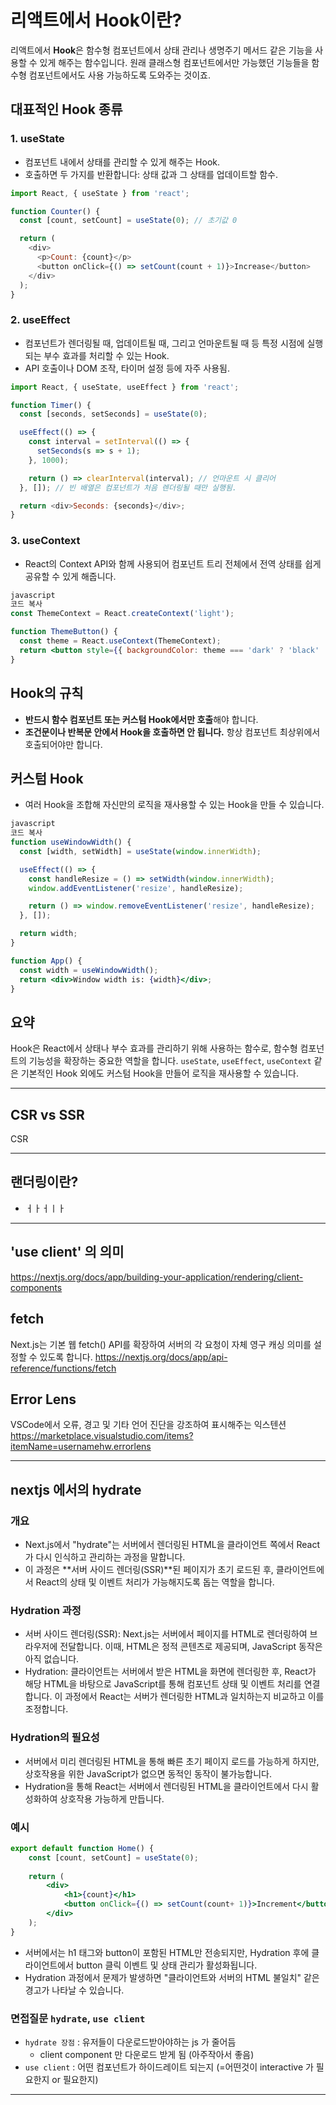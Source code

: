 # 리액트에서 Hook이란?

리액트에서 **Hook**은 함수형 컴포넌트에서 상태 관리나 생명주기 메서드 같은 기능을 사용할 수 있게 해주는 함수입니다. 원래 클래스형 컴포넌트에서만 가능했던 기능들을 함수형 컴포넌트에서도 사용 가능하도록 도와주는 것이죠.

## 대표적인 Hook 종류

### 1. useState
- 컴포넌트 내에서 상태를 관리할 수 있게 해주는 Hook.
- 호출하면 두 가지를 반환합니다: 상태 값과 그 상태를 업데이트할 함수.

```javascript
import React, { useState } from 'react';

function Counter() {
  const [count, setCount] = useState(0); // 초기값 0

  return (
    <div>
      <p>Count: {count}</p>
      <button onClick={() => setCount(count + 1)}>Increase</button>
    </div>
  );
}
```

### 2. useEffect
- 컴포넌트가 렌더링될 때, 업데이트될 때, 그리고 언마운트될 때 등 특정 시점에 실행되는 부수 효과를 처리할 수 있는 Hook.
- API 호출이나 DOM 조작, 타이머 설정 등에 자주 사용됨.

```javascript
import React, { useState, useEffect } from 'react';

function Timer() {
  const [seconds, setSeconds] = useState(0);

  useEffect(() => {
    const interval = setInterval(() => {
      setSeconds(s => s + 1);
    }, 1000);

    return () => clearInterval(interval); // 언마운트 시 클리어
  }, []); // 빈 배열은 컴포넌트가 처음 렌더링될 때만 실행됨.

  return <div>Seconds: {seconds}</div>;
}
```

### 3. useContext

- React의 Context API와 함께 사용되어 컴포넌트 트리 전체에서 전역 상태를 쉽게 공유할 수 있게 해줍니다.

```jsx
javascript
코드 복사
const ThemeContext = React.createContext('light');

function ThemeButton() {
  const theme = React.useContext(ThemeContext);
  return <button style={{ backgroundColor: theme === 'dark' ? 'black' : 'white' }}>Button</button>;
}

```

## Hook의 규칙

- **반드시 함수 컴포넌트 또는 커스텀 Hook에서만 호출**해야 합니다.
- **조건문이나 반복문 안에서 Hook을 호출하면 안 됩니다.** 항상 컴포넌트 최상위에서 호출되어야만 합니다.

## 커스텀 Hook

- 여러 Hook을 조합해 자신만의 로직을 재사용할 수 있는 Hook을 만들 수 있습니다.

```jsx
javascript
코드 복사
function useWindowWidth() {
  const [width, setWidth] = useState(window.innerWidth);

  useEffect(() => {
    const handleResize = () => setWidth(window.innerWidth);
    window.addEventListener('resize', handleResize);

    return () => window.removeEventListener('resize', handleResize);
  }, []);

  return width;
}

function App() {
  const width = useWindowWidth();
  return <div>Window width is: {width}</div>;
}

```

## 요약

Hook은 React에서 상태나 부수 효과를 관리하기 위해 사용하는 함수로, 함수형 컴포넌트의 기능성을 확장하는 중요한 역할을 합니다. `useState`, `useEffect`, `useContext` 같은 기본적인 Hook 외에도 커스텀 Hook을 만들어 로직을 재사용할 수 있습니다.



-------

## CSR vs SSR


CSR 



---

## 랜더링이란?
- ㅓㅏㅓㅣㅏ

---

## 'use client' 의 의미

https://nextjs.org/docs/app/building-your-application/rendering/client-components



## fetch
Next.js는 기본 웹 fetch() API를 확장하여 서버의 각 요청이 자체 영구 캐싱 의미를 설정할 수 있도록 합니다.
https://nextjs.org/docs/app/api-reference/functions/fetch

## Error Lens
VSCode에서 오류, 경고 및 기타 언어 진단을 강조하여 표시해주는 익스텐션
https://marketplace.visualstudio.com/items?itemName=usernamehw.errorlens


-----------

## nextjs 에서의 hydrate

### 개요
- Next.js에서 "hydrate"는 서버에서 렌더링된 HTML을 클라이언트 쪽에서 React가 다시 인식하고 관리하는 과정을 말합니다. 
- 이 과정은 **서버 사이드 렌더링(SSR)**된 페이지가 초기 로드된 후, 클라이언트에서 React의 상태 및 이벤트 처리가 가능해지도록 돕는 역할을 합니다.

### Hydration 과정
- 서버 사이드 렌더링(SSR): Next.js는 서버에서 페이지를 HTML로 렌더링하여 브라우저에 전달합니다. 이때, HTML은 정적 콘텐츠로 제공되며, JavaScript 동작은 아직 없습니다.
- Hydration: 클라이언트는 서버에서 받은 HTML을 화면에 렌더링한 후, React가 해당 HTML을 바탕으로 JavaScript를 통해 컴포넌트 상태 및 이벤트 처리를 연결합니다. 이 과정에서 React는 서버가 렌더링한 HTML과 일치하는지 비교하고 이를 조정합니다.

### Hydration의 필요성
- 서버에서 미리 렌더링된 HTML을 통해 빠른 초기 페이지 로드를 가능하게 하지만, 상호작용을 위한 JavaScript가 없으면 동적인 동작이 불가능합니다. 
- Hydration을 통해 React는 서버에서 렌더링된 HTML을 클라이언트에서 다시 활성화하여 상호작용 가능하게 만듭니다.

### 예시
```jsx
export default function Home() {
    const [count, setCount] = useState(0);
    
    return (
        <div>
            <h1>{count}</h1>
            <button onClick={() => setCount(count+ 1)}>Increment</button>
        </div>
    );
}
```
- 서버에서는 h1 태그와 button이 포함된 HTML만 전송되지만, Hydration 후에 클라이언트에서 button 클릭 이벤트 및 상태 관리가 활성화됩니다.
- Hydration 과정에서 문제가 발생하면 "클라이언트와 서버의 HTML 불일치" 같은 경고가 나타날 수 있습니다.

### 면접질문 `hydrate`, `use client`
- `hydrate 장점` : 유저들이 다운로드받아야하는 js 가 줄어듬
  - client component 만 다운로드 받게 됨 (아주작아서 좋음)
- `use client` : 어떤 컴포넌트가 하이드레이트 되는지 (=어떤것이 interactive 가 필요한지 or 필요한지)


-------


